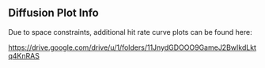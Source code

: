 ## Diffusion Plot Info

Due to space constraints, additional hit rate curve plots can be found here:

https://drive.google.com/drive/u/1/folders/11JnydGDOOO9GameJ2BwIkdLktq4KnRAS